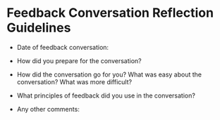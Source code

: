 # Feedback Conversation Reflection Guidelines

* Date of feedback conversation: 

* How did you prepare for the conversation? 

* How did the conversation go for you? What was easy about the conversation? What was more difficult? 

* What principles of feedback did you use in the conversation?

* Any other comments:

